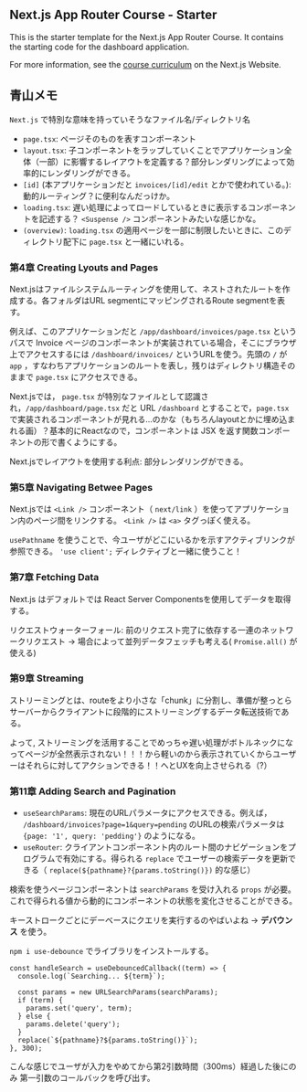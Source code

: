 ## Next.js App Router Course - Starter

This is the starter template for the Next.js App Router Course. It contains the starting code for the dashboard application.

For more information, see the [course curriculum](https://nextjs.org/learn) on the Next.js Website.

## 青山メモ

`Next.js` で特別な意味を持っていそうなファイル名/ディレクトリ名
- `page.tsx`: ページそのものを表すコンポーネント
- `layout.tsx`: 子コンポーネントをラップしていくことでアプリケーション全体（一部）に影響するレイアウトを定義する？部分レンダリングによって効率的にレンダリングができる。
- `[id]` (本アプリケーションだと `invoices/[id]/edit` とかで使われている。): 動的ルーティング？に便利なんだっけか。
- `loading.tsx`: 遅い処理によってロードしているときに表示するコンポーネントを記述する？ `<Suspense />` コンポーネントみたいな感じかな。
- `(overview)`: `loading.tsx` の適用ページを一部に制限したいときに、このディレクトリ配下に `page.tsx` と一緒にいれる。

### 第4章 Creating Lyouts and Pages
Next.jsはファイルシステムルーティングを使用して、ネストされたルートを作成する。各フォルダはURL segmentにマッピングされるRoute segmentを表す。

例えば、このアプリケーションだと `/app/dashboard/invoices/page.tsx` というパスで Invoice ページのコンポーネントが実装されている場合，そこにブラウザ上でアクセスするには `/dashboard/invoices/` というURLを使う。先頭の `/` が `app` ，すなわちアプリケーションのルートを表し，残りはディレクトリ構造そのままで `page.tsx` にアクセスできる。

Next.jsでは， `page.tsx` が特別なファイルとして認識され，`/app/dashboard/page.tsx` だと URL `/dashboard` とすることで，`page.tsx` で実装されるコンポーネントが見れる...のかな（もちろんlayoutとかに埋め込まれる画）？基本的にReactなので，コンポーネントは JSX を返す関数コンポーネントの形で書くようにする。

Next.jsでレイアウトを使用する利点: 部分レンダリングができる。

### 第5章 Navigating Betwee Pages

Next.jsでは `<Link />` コンポーネント（ `next/link` ）を使ってアプリケーション内のページ間をリンクする。 `<Link />` は `<a>` タグっぽく使える。

`usePathname` を使うことで、今ユーザがどこにいるかを示すアクティブリンクが参照できる。 `'use client';` ディレクティブと一緒に使うこと！

### 第7章 Fetching Data

Next.js はデフォルトでは React Server Componentsを使用してデータを取得する。

リクエストウォーターフォール: 前のリクエスト完了に依存する一連のネットワークリクエスト → 場合によって並列データフェッチも考える( `Promise.all()` が使える)

### 第9章 Streaming

ストリーミングとは、routeをより小さな「chunk」に分割し、準備が整っとらサーバーからクライアントに段階的にストリーミングするデータ転送技術である。

よって, ストリーミングを活用することでめっちゃ遅い処理がボトルネックになってページが全然表示されない！！！から軽いのから表示されていくからユーザーはそれらに対してアクションできる！！へとUXを向上させられる（?）

### 第11章 Adding Search and Pagination

- `useSearchParams`: 現在のURLパラメータにアクセスできる。例えば， `/dashboard/invoices?page=1&query=pending` のURLの検索パラメータは `{page: '1', query: 'pedding'}` のようになる。
- `useRouter`: クライアントコンポーネント内のルート間のナビゲーションをプログラムで有効にする。得られる `replace` でユーザーの検索データを更新できる（ `replace(${pathname}?{params.toString()})` 的な感じ）

検索を使うページコンポーネントは `searchParams` を受け入れる `props` が必要。これで得られる値から動的にコンポーネントの状態を変化させることができる。

キーストロークごとにデーベースにクエリを実行するのやばいよね -> __デバウンス__ を使う。

`npm i use-debounce` でライブラリをインストールする。

```
const handleSearch = useDebouncedCallback((term) => {
  console.log(`Searching... ${term}`);
 
  const params = new URLSearchParams(searchParams);
  if (term) {
    params.set('query', term);
  } else {
    params.delete('query');
  }
  replace(`${pathname}?${params.toString()}`);
}, 300);
```

こんな感じでユーザが入力をやめてから第2引数時間（300ms）経過した後にのみ 第一引数のコールバックを呼び出す。
